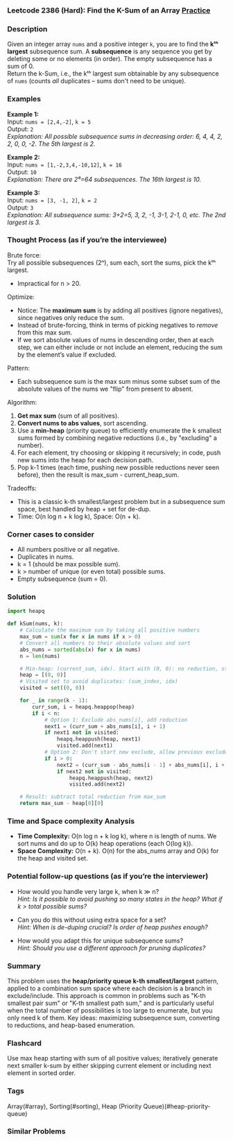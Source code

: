 ### Leetcode 2386 (Hard): Find the K-Sum of an Array [Practice](https://leetcode.com/problems/find-the-k-sum-of-an-array)

### Description  
Given an integer array `nums` and a positive integer `k`, you are to find the **kᵗʰ largest** subsequence sum. A **subsequence** is any sequence you get by deleting some or no elements (in order). The empty subsequence has a sum of 0.  
Return the k-Sum, i.e., the kᵗʰ largest sum obtainable by any subsequence of `nums` (counts *all* duplicates – sums don't need to be unique).

### Examples  

**Example 1:**  
Input: `nums = [2,4,-2]`, `k = 5`  
Output: `2`  
*Explanation: All possible subsequence sums in decreasing order: 6, 4, 4, 2, 2, 0, 0, -2. The 5th largest is 2.*

**Example 2:**  
Input: `nums = [1,-2,3,4,-10,12]`, `k = 16`  
Output: `10`  
*Explanation: There are 2⁶=64 subsequences. The 16th largest is 10.*

**Example 3:**  
Input: `nums = [3, -1, 2]`, `k = 2`  
Output: `3`  
*Explanation: All subsequence sums: 3+2=5, 3, 2, -1, 3-1, 2-1, 0, etc. The 2nd largest is 3.*

### Thought Process (as if you’re the interviewee)  

Brute force:  
Try all possible subsequences (2ⁿ), sum each, sort the sums, pick the kᵗʰ largest.  
- Impractical for n > 20.

Optimize:  
- Notice: The **maximum sum** is by adding all positives (ignore negatives), since negatives only reduce the sum.  
- Instead of brute-forcing, think in terms of picking negatives to *remove* from this max sum.
- If we sort absolute values of nums in descending order, then at each step, we can either include or not include an element, reducing the sum by the element’s value if excluded.

Pattern:  
- Each subsequence sum is the max sum minus some subset sum of the absolute values of the nums we "flip" from present to absent.

Algorithm:
1. **Get max sum** (sum of all positives).
2. **Convert nums to abs values**, sort ascending.
3. Use a **min-heap** (priority queue) to efficiently enumerate the k smallest sums formed by combining negative reductions (i.e., by "excluding" a number).
4. For each element, try choosing or skipping it recursively; in code, push new sums into the heap for each decision path.
5. Pop k-1 times (each time, pushing new possible reductions never seen before), then the result is max_sum - current_heap_sum.

Tradeoffs:  
- This is a classic k-th smallest/largest problem but in a subsequence sum space, best handled by heap + set for de-dup.
- Time: O(n log n + k log k), Space: O(n + k).

### Corner cases to consider  
- All numbers positive or all negative.
- Duplicates in nums.
- k = 1 (should be max possible sum).
- k > number of unique (or even total) possible sums.
- Empty subsequence (sum = 0).

### Solution

```python
import heapq

def kSum(nums, k):
    # Calculate the maximum sum by taking all positive numbers
    max_sum = sum(x for x in nums if x > 0)
    # Convert all numbers to their absolute values and sort
    abs_nums = sorted(abs(x) for x in nums)
    n = len(nums)

    # Min-heap: (current_sum, idx). Start with (0, 0): no reduction, start at idx=0
    heap = [(0, 0)]
    # Visited set to avoid duplicates: (sum_index, idx)
    visited = set((0, 0))

    for _ in range(k - 1):
        curr_sum, i = heapq.heappop(heap)
        if i < n:
            # Option 1: Exclude abs_nums[i], add reduction
            next1 = (curr_sum + abs_nums[i], i + 1)
            if next1 not in visited:
                heapq.heappush(heap, next1)
                visited.add(next1)
            # Option 2: Don't start new exclude, allow previous excludes only (branch at next i but same reduction)
            if i > 0:
                next2 = (curr_sum - abs_nums[i - 1] + abs_nums[i], i + 1)
                if next2 not in visited:
                    heapq.heappush(heap, next2)
                    visited.add(next2)

    # Result: subtract total reduction from max_sum
    return max_sum - heap[0][0]
```

### Time and Space complexity Analysis  

- **Time Complexity:** O(n log n + k log k), where n is length of nums. We sort nums and do up to O(k) heap operations (each O(log k)).
- **Space Complexity:** O(n + k). O(n) for the abs_nums array and O(k) for the heap and visited set.

### Potential follow-up questions (as if you’re the interviewer)  

- How would you handle very large k, when k ≫ n?  
  *Hint: Is it possible to avoid pushing so many states in the heap? What if k > total possible sums?*

- Can you do this without using extra space for a set?  
  *Hint: When is de-duping crucial? Is order of heap pushes enough?*

- How would you adapt this for unique subsequence sums?  
  *Hint: Should you use a different approach for pruning duplicates?*

### Summary
This problem uses the **heap/priority queue k-th smallest/largest** pattern, applied to a combination sum space where each decision is a branch in exclude/include. This approach is common in problems such as "K-th smallest pair sum" or "K-th smallest path sum," and is particularly useful when the total number of possibilities is too large to enumerate, but you only need k of them. Key ideas: maximizing subsequence sum, converting to reductions, and heap-based enumeration.


### Flashcard
Use max heap starting with sum of all positive values; iteratively generate next smaller k-sum by either skipping current element or including next element in sorted order.

### Tags
Array(#array), Sorting(#sorting), Heap (Priority Queue)(#heap-priority-queue)

### Similar Problems
